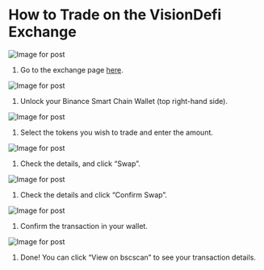 # How to Trade on the VisionDefi Exchange

![Image for post](https://miro.medium.com/max/1400/0*C0Ng5_d1hK28qMMh)

1. Go to the exchange page [here](https://exchange.visiondefi.io/#/swap).

![Image for post](https://miro.medium.com/max/512/0*roteFKZKRqO-IWYU)

1. Unlock your Binance Smart Chain Wallet \(top right-hand side\).

![Image for post](https://miro.medium.com/max/1400/0*H5TedYqYQFb5oiO0)

1. Select the tokens you wish to trade and enter the amount.

![Image for post](https://miro.medium.com/max/1400/0*AgCzp3NqkIudgyWQ)

1. Check the details, and click “Swap”.

![Image for post](https://miro.medium.com/max/1400/0*qmhlA7jFOwtIKJ8t)

1. Check the details and click “Confirm Swap”.

![Image for post](https://miro.medium.com/max/1400/0*CMDlQd_FEWa6koea)

1. Confirm the transaction in your wallet.

![Image for post](https://miro.medium.com/max/1400/0*wHVyuL-WED_T3wiZ)

1. Done! You can click “View on bscscan” to see your transaction details.

